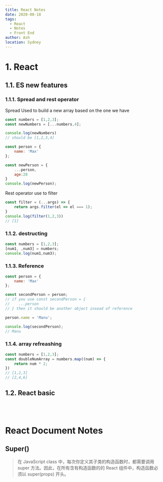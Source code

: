 ```yaml
---
title: React Notes
date: 2020-08-18
tags:
  - React
  - Notes
  - Front End
author: Ash
location: Sydney  
---
```



# 1. React
## 1.1. ES new features
### 1.1.1. Spread and rest operator
Spread
Used to build a new array based on the one we have

```js
const numbers = [1,2,3];
const newNumbers = [...numbers,4];

console.log(newNumbers)
// should be [1,2,3,4]
```

```js
const person = {
    name: 'Max'
};

const newPerson = {
    ...person,
    age:28
}
console.log(newPerson);
```

Rest operator
use to filter

```js
const filter = (...args) => {
    return args.filter(el => el === 1);
}
console.log(filter(1,2,3))
// [1]
```

### 1.1.2. destructing

```js 
const numbers = [1,2,3];
[num1, ,num3] = numbers;
console.log(num1,num3);
```

### 1.1.3. Reference

```js
const person = {
    name: 'Max'
};

const secondPerson = person;
// if you use const secondPerson = {
//    ...person 
// } then it should be another object insead of reference

person.name = 'Manu';

console.log(secondPerson);
// Manu
```

### 1.1.4. array refreashing

```js
const numbers = [1,2,3];
const doubleNumArray = numbers.map((num) => {
    return num * 2;
})
// [1,2,3]
// [2,4,6]
```


## 1.2. React basic


<br>
<br>


# React Document Notes

## Super()

> 在 JavaScript class 中，每次你定义其子类的构造函数时，都需要调用 super 方法。因此，在所有含有构造函数的的 React 组件中，构造函数必须以 super(props) 开头。